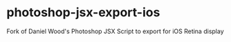 photoshop-jsx-export-ios
========================

Fork of Daniel Wood's Photoshop JSX Script to export for iOS Retina display
